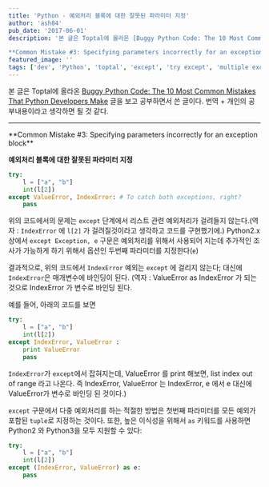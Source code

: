 ```yaml
---
title: 'Python - 예외처리 블록에 대한 잘못된 파라미터 지정'
author: 'ash84'
pub_date: '2017-06-01'
description: '본 글은 Toptal에 올라온 [Buggy Python Code: The 10 Most Common Mistakes That Python Developers Make](https://www.toptal.com/python/top-10-mistakes-that-python-programmers-make) 글을 보고 공부하면서 쓴 글이다. 번역 + 개인의 공부내용이라고 생각하면 될 것 같다.

**Common Mistake #3: Specifying parameters incorrectly for an exception blo'
featured_image: ''
tags: ['dev', 'Python', 'toptal', 'except', 'try except', 'multiple exception']
---
```


본 글은 Toptal에 올라온 [Buggy Python Code: The 10 Most Common Mistakes That Python Developers Make](https://www.toptal.com/python/top-10-mistakes-that-python-programmers-make) 글을 보고 공부하면서 쓴 글이다. 번역 + 개인의 공부내용이라고 생각하면 될 것 같다.
<hr/>
**Common Mistake #3: Specifying parameters incorrectly for an exception block**

**예외처리 블록에 대한 잘못된 파라미터 지정**


```python
try:
    l = ["a", "b"]
    int(l[2])
except ValueError, IndexError: # To catch both exceptions, right?
    pass
```

위의 코드에서의 문제는 `except` 단계에서 리스트 관련 예외처리가 걸려들지 않는다.(역자 : `IndexError` 에 `l[2]` 가 걸려질것이라고 생각하고 코드를 구현했기에.) Python2.x 상에서 `except Exception, e` 구문은 예외처리를 위해서 사용되어 지는데 추가적인 조사가 가능하게 하기 위해서 옵션인 두번째 파라미터를 지정한다(`e`)

결과적으로, 위의 코드에서 `IndexError` 예외는 `except` 에 걸리지 않는다; 대신에 `IndexError`은 매개변수에 바인딩이 된다. (역자 : ValueError as IndexError 가 되는것으로 IndexError 가 변수로 바인딩 된다.

예를 들어, 아래의 코드를 보면
```python 
try:
    l = ["a", "b"]
    int(l[2])
except IndexError, ValueError :
    print ValueError
    pass
```

`IndexError`가 `except`에서 잡혀지는데, ValueError 를 print 해보면, list index out of range
라고 나온다. 즉 IndexError, ValueError 는 IndexError, e 에서 e 대신에 ValueError가 변수로 바인딩 된 것이다.) 


`except` 구문에서 다중 예외처리를 하는 적절한 방법은 첫번째 파라미터를 모든 예외가 포함된 `tuple`로 지정하는 것이다. 또한, 높은 이식성을 위해서 `as` 키워드를 사용하면 Python2 와 Python3을 모두 지원할 수 있다:

```python
try:
    l = ["a", "b"]
    int(l[2])
except (IndexError, ValueError) as e:
    pass
```


